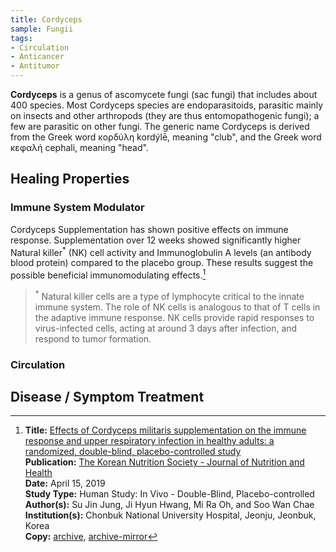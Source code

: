 ```yaml
---
title: Cordyceps
sample: Fungii
tags:
- Circulation
- Anticancer
- Antitumor
---
```

**Cordyceps** is a genus of ascomycete fungi (sac fungi) that includes about 400 species. Most Cordyceps species are endoparasitoids, parasitic mainly on insects and other arthropods (they are thus entomopathogenic fungi); a few are parasitic on other fungi. The generic name Cordyceps is derived from the Greek word κορδύλη kordýlē, meaning "club", and the Greek word κεφαλή cephali, meaning "head".

## Healing Properties

### Immune System Modulator

Cordyceps Supplementation has shown positive effects on immune response. Supplementation over 12 weeks showed significantly higher Natural killer<sup>*</sup> (NK) cell activity and Immunoglobulin A levels (an antibody blood protein) compared to the placebo group. These results suggest the possible beneficial immunomodulating effects.[^1]

> <sup>*</sup> Natural killer cells are a type of lymphocyte critical to the innate immune system. The role of NK cells is analogous to that of T cells in the adaptive immune response. NK cells provide rapid responses to virus-infected cells, acting at around 3 days after infection, and respond to tumor formation.


### Circulation

## Disease / Symptom Treatment

[^1]: **Title:** [Effects of Cordyceps militaris supplementation on the immune response and upper respiratory infection in healthy adults: a randomized, double-blind, placebo-controlled study](https://doi.org/10.4163/jnh.2019.52.3.258)<br>
**Publication:** [The Korean Nutrition Society - Journal of Nutrition and Health](https://e-jnh.org/index.php)<br>
**Date:** April 15, 2019<br>
**Study Type:** Human Study: In Vivo - Double-Blind, Placebo-controlled<br>
**Author(s):** Su Jin Jung, Ji Hyun Hwang, Mi Ra Oh, and Soo Wan Chae<br>
**Institution(s):** Chonbuk National University Hospital, Jeonju, Jeonbuk, Korea<br>
**Copy:** [archive](https://ipfs.io/ipfs/QmdJzqxW855K8RzqETViRkKYqC9yVZU56STV8eZCV8WXGt), [archive-mirror](https://cloudflare-ipfs.com/ipfs/QmdJzqxW855K8RzqETViRkKYqC9yVZU56STV8eZCV8WXGt)

[^2]: **Title:** []()<br>
**Publication:** []()<br>
**Date:** <br>
**Study Type:** Animal Study, Commentary, Human Study: In Vitro - In Vivo - In Silico, Human: Case Report, Meta Analysis, Review<br>
**Author(s):** <br>
**Institutions:** <br>
**Copy:** [archive](https://ipfs.io/ipfs/), [archive-mirror](https://cloudflare-ipfs.com/ipfs/)

[^3]: **Title:** []()<br>
**Publication:** []()<br>
**Date:** <br>
**Study Type:** Animal Study, Commentary, Human Study: In Vitro - In Vivo - In Silico, Human: Case Report, Meta Analysis, Review<br>
**Author(s):** <br>
**Institutions:** <br>
**Copy:** [archive](https://ipfs.io/ipfs/), [archive-mirror](https://cloudflare-ipfs.com/ipfs/)

[^4]: **Title:** []()<br>
**Publication:** []()<br>
**Date:** <br>
**Study Type:** Animal Study, Commentary, Human Study: In Vitro - In Vivo - In Silico, Human: Case Report, Meta Analysis, Review<br>
**Author(s):** <br>
**Institutions:** <br>
**Copy:** [archive](https://ipfs.io/ipfs/), [archive-mirror](https://cloudflare-ipfs.com/ipfs/)